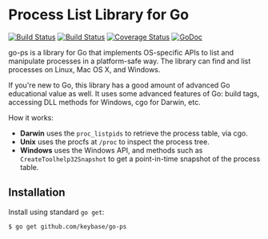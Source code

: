 # Process List Library for Go

[![Build Status](https://travis-ci.org/keybase/go-ps.svg?branch=master)](https://travis-ci.org/keybase/go-ps)
[![Build Status](https://ci.appveyor.com/api/projects/status/github/keybase/go-ps?branch=master&svg=true)](https://ci.appveyor.com/project/keybase/go-ps)
[![Coverage Status](https://coveralls.io/repos/github/keybase/go-ps/badge.svg?branch=master)](https://coveralls.io/github/keybase/go-ps?branch=master)
[![GoDoc](https://godoc.org/github.com/keybase/go-ps?status.svg)](https://godoc.org/github.com/keybase/go-ps)


go-ps is a library for Go that implements OS-specific APIs to list and
manipulate processes in a platform-safe way. The library can find and
list processes on Linux, Mac OS X, and Windows.

If you're new to Go, this library has a good amount of advanced Go educational
value as well. It uses some advanced features of Go: build tags, accessing
DLL methods for Windows, cgo for Darwin, etc.

How it works:

  * **Darwin** uses the `proc_listpids` to retrieve the process table, via cgo.
  * **Unix** uses the procfs at `/proc` to inspect the process tree.
  * **Windows** uses the Windows API, and methods such as
    `CreateToolhelp32Snapshot` to get a point-in-time snapshot of
    the process table.

## Installation

Install using standard `go get`:

```
$ go get github.com/keybase/go-ps
```
